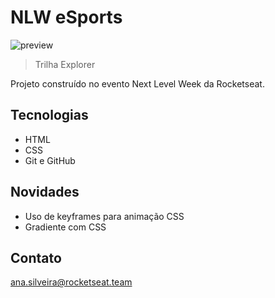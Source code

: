 #  NLW eSports 

![preview](./github/preview.png)

> Trilha Explorer 

Projeto construído no evento Next Level Week da Rocketseat.

## Tecnologias
- HTML
- CSS
- Git e GitHub

## Novidades
- Uso de keyframes para animação CSS
- Gradiente com CSS

## Contato
ana.silveira@rocketseat.team

